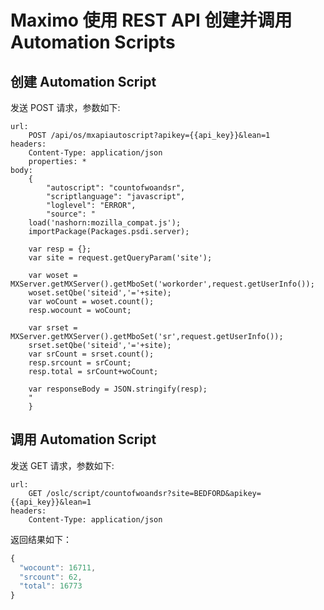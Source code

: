 # Maximo 使用 REST API 创建并调用 Automation Scripts

## 创建 Automation Script

发送 POST 请求，参数如下:

``` shell
url: 
    POST /api/os/mxapiautoscript?apikey={{api_key}}&lean=1
headers:
    Content-Type: application/json
    properties: *
body:
    {
        "autoscript": "countofwoandsr",
        "scriptlanguage": "javascript",
        "loglevel": "ERROR",
        "source": "
    load('nashorn:mozilla_compat.js');
    importPackage(Packages.psdi.server);

    var resp = {};
    var site = request.getQueryParam('site');

    var woset = MXServer.getMXServer().getMboSet('workorder',request.getUserInfo());
    woset.setQbe('siteid','='+site);
    var woCount = woset.count();
    resp.wocount = woCount;

    var srset = MXServer.getMXServer().getMboSet('sr',request.getUserInfo());
    srset.setQbe('siteid','='+site);
    var srCount = srset.count();
    resp.srcount = srCount;
    resp.total = srCount+woCount;

    var responseBody = JSON.stringify(resp);
    "
    }
```

## 调用 Automation Script

发送 GET 请求，参数如下:

``` shell
url:
    GET /oslc/script/countofwoandsr?site=BEDFORD&apikey={{api_key}}&lean=1
headers:
    Content-Type: application/json
```

返回结果如下：

``` javascript
{
  "wocount": 16711,
  "srcount": 62,
  "total": 16773
}
```
